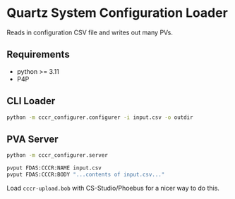 # Quartz System Configuration Loader

Reads in configuration CSV file and writes out many PVs.

## Requirements

- python >= 3.11
- P4P


## CLI Loader

```sh
python -m cccr_configurer.configurer -i input.csv -o outdir
```

## PVA Server

```sh
python -m cccr_configurer.server
```

```sh
pvput FDAS:CCCR:NAME input.csv
pvput FDAS:CCCR:BODY "...contents of input.csv..."
```

Load `cccr-upload.bob` with CS-Studio/Phoebus for a nicer way to do this.
